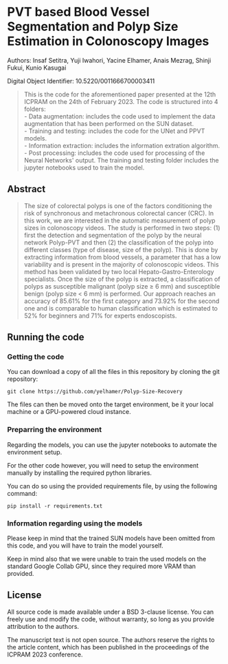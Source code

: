 # PVT based Blood Vessel Segmentation and Polyp Size Estimation in Colonoscopy Images

Authors: Insaf Setitra, Yuji Iwahori, Yacine Elhamer, Anais Mezrag, Shinji Fukui, Kunio Kasugai

Digital Object Identifier: 10.5220/0011666700003411

> This is the code for the aforementioned paper presented at the 12th ICPRAM on the 24th of February 2023.
> The code is structured into 4 folders:\
>     - Data augmentation: includes the code used to implement the data augmentation that has been performed on the SUN dataset. \
>     - Training and testing: includes the code for the UNet and PPVT models. \
>     - Information extraction: includes the information extration algorithm. \
>     - Post processing: includes the code used for processing of the Neural Networks' output.
> The training and testing folder includes the jupyter notebooks used to train the model.

## Abstract
> The size of colorectal polyps is one of the factors conditioning the risk of synchronous and metachronous colorectal cancer (CRC). In this work, we are interested in the automatic measurement of polyp sizes in colonoscopy videos. The study is performed in two steps: (1) first the detection and segmentation of the polyp by the neural network Polyp-PVT and then (2) the classification of the polyp into different classes (type of disease, size of the polyp). This is done by extracting information from blood vessels, a parameter that has a low variability and is present in the majority of colonoscopic videos. This method has been validated by two local Hepato-Gastro-Enterology specialists. Once the size of the polyp is extracted, a classification of polyps as susceptible malignant (polyp size ≥ 6 mm) and susceptible benign (polyp size < 6 mm) is performed. Our approach reaches an accuracy of 85.61% for the first category and 73.92% for the second one and is comparable to human classification which is estimated to 52% for beginners and 71% for experts endoscopists.

## Running the code

### Getting the code

You can download a copy of all the files in this repository by cloning the git repository:

```
git clone https://github.com/yelhamer/Polyp-Size-Recovery
```

The files can then be moved onto the target environment, be it your local machine or a GPU-powered cloud instance.

### Preparring the environment

Regarding the models, you can use the jupyter notebooks to automate the environment setup.

For the other code however, you will need to setup the environment manually by installing the required python libraries.

You can do so using the provided requirements file, by using the following command:

```
pip install -r requirements.txt
```

### Information regarding using the models

Please keep in mind that the trained SUN models have been omitted from this code, and you will have to train the model yourself.

Keep in mind also that we were unable to train the used models on the standard Google Collab GPU, since they required more VRAM than provided.

## License

All source code is made available under a BSD 3-clause license. You can freely use and modify the code, without warranty, so long as you provide attribution to the authors.

The manuscript text is not open source. The authors reserve the rights to the article content, which has been published in the proceedings of the ICPRAM 2023 conference.
